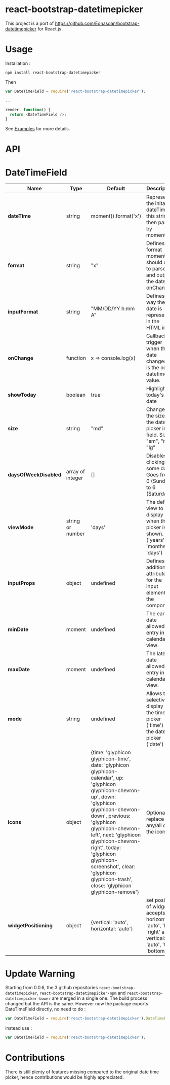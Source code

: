 react-bootstrap-datetimepicker
===============================

This project is a port of https://github.com/Eonasdan/bootstrap-datetimepicker for React.js

Usage
===============================

Installation :
```
npm install react-bootstrap-datetimepicker
```

Then
```javascript
var DateTimeField = require('react-bootstrap-datetimepicker');

...

render: function() {
  return <DateTimeField />;
}
```
See [Examples](examples/) for more details.

API
===============================

DateTimeField
========

| Name         | Type    | Default | Description |
| ------------ | ------- | ------- | ----------- |
| **dateTime** | string  | moment().format('x') | Represents the inital dateTime, this string is then parsed by moment.js |
| **format**   | string  | "x"     | Defines the format moment.js should use to parse and output the date to onChange |
| **inputFormat** | string | "MM/DD/YY h:mm A" | Defines the way the date is represented in the HTML input |
| **onChange** | function | x => console.log(x) | Callback trigger when the date changes. `x` is the new datetime value. |
| **showToday** | boolean | true | Highlights today's date |
| **size** | string | "md" | Changes the size of the date picker input field. Sizes: "sm", "md", "lg" |
| **daysOfWeekDisabled** | array of integer | [] | Disables clicking on some days. Goes from 0 (Sunday) to 6 (Saturday). |
| **viewMode** | string or number | 'days' | The default view to display when the picker is shown. ('years', 'months', 'days') |
| **inputProps** | object | undefined | Defines additional attributes for the input element of the component. |
| **minDate** | moment | undefined | The earliest date allowed for entry in the calendar view. |
| **maxDate** | moment | undefined | The latest date allowed for entry in the calendar view. |
| **mode** | string | undefined | Allows to selectively display only the time picker ('time') or the date picker ('date') |
| **icons** | object| {time: 'glyphicon glyphicon-time', date: 'glyphicon glyphicon-calendar', up: 'glyphicon glyphicon-chevron-up', down: 'glyphicon glyphicon-chevron-down', previous: 'glyphicon glyphicon-chevron-left', next: 'glyphicon glyphicon-chevron-right', today: 'glyphicon glyphicon-screenshot', clear: 'glyphicon glyphicon-trash', close: 'glyphicon glyphicon-remove'} | Optionally replace any/all of the icons |
| **widgetPositioning** | object | {vertical: 'auto', horizontal: 'auto'} | set position of widget, accepts horizontal: 'auto', 'left', 'right' and vertical: 'auto', 'top', 'bottom'|

Update Warning
===============================
Starting from 0.0.6, the 3 github repositories `react-bootstrap-datetimepicker`, `react-bootstrap-datetimepicker-npm` and `react-bootstrap-datetimepicker-bower` are merged in a single one. The build process changed but the API is the same.
However now the package exports DateTimeField directly, no need to do :
```javascript
var DateTimeField = require('react-bootstrap-datetimepicker').DateTimeField;
```
instead use :
```javascript
var DateTimeField = require('react-bootstrap-datetimepicker');
```

Contributions
===============================
There is still plenty of features missing compared to the original date time picker, hence contributions would be highly appreciated.
